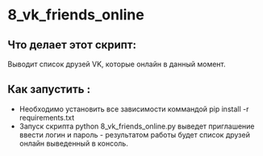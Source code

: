 # 8_vk_friends_online

## Что делает этот скрипт:
Выводит список друзей VK, которые онлайн в данный момент.
 
## Как запустить :
* Необходимо установить все зависимости коммандой pip install -r requirements.txt
* Запуск скрипта python 8_vk_friends_online.py выведет приглашение ввести логин и пароль - 
результатом работы будет список друзей онлайн выведенный в консоль.